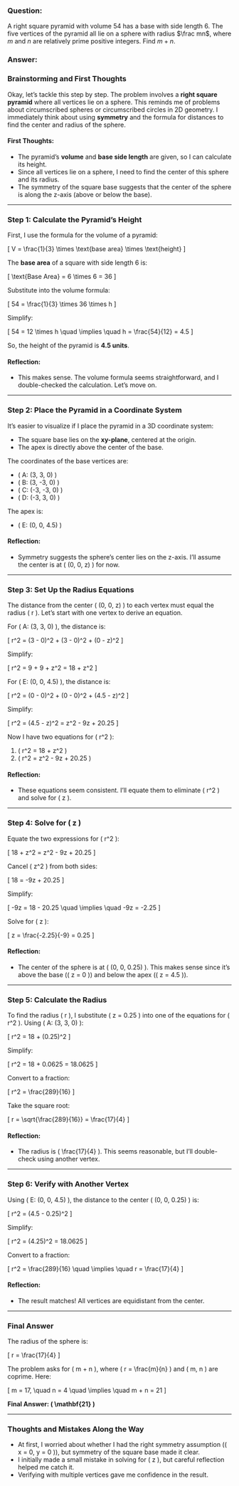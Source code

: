 ### Question:

A right square pyramid with volume $54$ has a base with side length $6.$ The five vertices of the pyramid all lie on a sphere with radius $\frac mn$, where $m$ and $n$ are relatively prime positive integers. Find $m+n$.

### Answer:
### Brainstorming and First Thoughts

Okay, let’s tackle this step by step. The problem involves a **right square pyramid** where all vertices lie on a sphere. This reminds me of problems about circumscribed spheres or circumscribed circles in 2D geometry. I immediately think about using **symmetry** and the formula for distances to find the center and radius of the sphere. 

#### First Thoughts:
- The pyramid’s **volume** and **base side length** are given, so I can calculate its height.
- Since all vertices lie on a sphere, I need to find the center of this sphere and its radius.
- The symmetry of the square base suggests that the center of the sphere is along the z-axis (above or below the base).

---

### Step 1: Calculate the Pyramid’s Height

First, I use the formula for the volume of a pyramid:

\[
V = \frac{1}{3} \times \text{base area} \times \text{height}
\]

The **base area** of a square with side length 6 is:

\[
\text{Base Area} = 6 \times 6 = 36
\]

Substitute into the volume formula:

\[
54 = \frac{1}{3} \times 36 \times h
\]

Simplify:

\[
54 = 12 \times h \quad \implies \quad h = \frac{54}{12} = 4.5
\]

So, the height of the pyramid is **4.5 units**.

#### Reflection:
- This makes sense. The volume formula seems straightforward, and I double-checked the calculation. Let’s move on.

---

### Step 2: Place the Pyramid in a Coordinate System

It’s easier to visualize if I place the pyramid in a 3D coordinate system:
- The square base lies on the **xy-plane**, centered at the origin.
- The apex is directly above the center of the base.

The coordinates of the base vertices are:
- \( A: (3, 3, 0) \)
- \( B: (3, -3, 0) \)
- \( C: (-3, -3, 0) \)
- \( D: (-3, 3, 0) \)

The apex is:
- \( E: (0, 0, 4.5) \)

#### Reflection:
- Symmetry suggests the sphere’s center lies on the z-axis. I’ll assume the center is at \( (0, 0, z) \) for now.

---

### Step 3: Set Up the Radius Equations

The distance from the center \( (0, 0, z) \) to each vertex must equal the radius \( r \). Let’s start with one vertex to derive an equation.

For \( A: (3, 3, 0) \), the distance is:

\[
r^2 = (3 - 0)^2 + (3 - 0)^2 + (0 - z)^2
\]

Simplify:

\[
r^2 = 9 + 9 + z^2 = 18 + z^2
\]

For \( E: (0, 0, 4.5) \), the distance is:

\[
r^2 = (0 - 0)^2 + (0 - 0)^2 + (4.5 - z)^2
\]

Simplify:

\[
r^2 = (4.5 - z)^2 = z^2 - 9z + 20.25
\]

Now I have two equations for \( r^2 \):
1. \( r^2 = 18 + z^2 \)
2. \( r^2 = z^2 - 9z + 20.25 \)

#### Reflection:
- These equations seem consistent. I’ll equate them to eliminate \( r^2 \) and solve for \( z \).

---

### Step 4: Solve for \( z \)

Equate the two expressions for \( r^2 \):

\[
18 + z^2 = z^2 - 9z + 20.25
\]

Cancel \( z^2 \) from both sides:

\[
18 = -9z + 20.25
\]

Simplify:

\[
-9z = 18 - 20.25 \quad \implies \quad -9z = -2.25
\]

Solve for \( z \):

\[
z = \frac{-2.25}{-9} = 0.25
\]

#### Reflection:
- The center of the sphere is at \( (0, 0, 0.25) \). This makes sense since it’s above the base (\( z = 0 \)) and below the apex (\( z = 4.5 \)).

---

### Step 5: Calculate the Radius

To find the radius \( r \), I substitute \( z = 0.25 \) into one of the equations for \( r^2 \). Using \( A: (3, 3, 0) \):

\[
r^2 = 18 + (0.25)^2
\]

Simplify:

\[
r^2 = 18 + 0.0625 = 18.0625
\]

Convert to a fraction:

\[
r^2 = \frac{289}{16}
\]

Take the square root:

\[
r = \sqrt{\frac{289}{16}} = \frac{17}{4}
\]

#### Reflection:
- The radius is \( \frac{17}{4} \). This seems reasonable, but I’ll double-check using another vertex.

---

### Step 6: Verify with Another Vertex

Using \( E: (0, 0, 4.5) \), the distance to the center \( (0, 0, 0.25) \) is:

\[
r^2 = (4.5 - 0.25)^2
\]

Simplify:

\[
r^2 = (4.25)^2 = 18.0625
\]

Convert to a fraction:

\[
r^2 = \frac{289}{16} \quad \implies \quad r = \frac{17}{4}
\]

#### Reflection:
- The result matches! All vertices are equidistant from the center.

---

### Final Answer

The radius of the sphere is:

\[
r = \frac{17}{4}
\]

The problem asks for \( m + n \), where \( r = \frac{m}{n} \) and \( m, n \) are coprime. Here:

\[
m = 17, \quad n = 4 \quad \implies \quad m + n = 21
\]

**Final Answer: \( \mathbf{21} \)**

---

### Thoughts and Mistakes Along the Way

- At first, I worried about whether I had the right symmetry assumption (\( x = 0, y = 0 \)), but symmetry of the square base made it clear.
- I initially made a small mistake in solving for \( z \), but careful reflection helped me catch it.
- Verifying with multiple vertices gave me confidence in the result.
